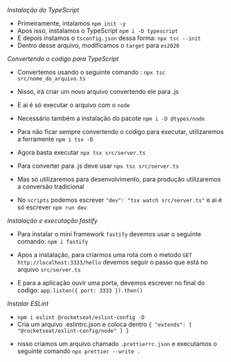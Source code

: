 _Instalação do TypeScript_

- Primeiramente, intalamos `npm init -y`
- Apos isso, instalamos o TypeScript `npm i -D typescript`
- E depois instamos o `tsconfig.json` dessa forma: `npx tsc --init`
- Dentro desse arquivo, modificamos o `target` para `es2020`

_Convertendo o codigo para TypeScript_

- Convertemos usando o seguinte comando : `npx tsc src/nome_do_arquivo.ts`
- Nisso, irá criar um novo arquivo convertendo ele para .js
- E ai é só executar o arquivo com o `node`
- Necessário também a instalação do pacote `npm i -D @types/node`

- Para não ficar sempre convertendo o codigo para executar, utilizaremos a ferramente `npm i tsx -D`

- Agora basta executar `npx tsx src/server.ts`
- Para converter para .js deve usar `npx tsc src/server.ts`
- Mas só utilizaremos para desenvolvimento, para produção utilizaremos a conversão tradicional

- No `scripts` podemos escrever `"dev": "tsx watch src/server.ts"` e ai é só escrever `npm run dev`

_Instalação e executação fastify_

- Para instalar o mini framework `fastify` devemos usar o seguinte comando: `npm i fastify`

- Apos a instalação, para criarmos uma rota com o metodo `GET` `http://localhost:3333/hello` devemos seguir o passo que está no arquivo `src/server.ts`

- E para a aplicação ouvir uma porta, devemos escrever no final do codigo:
  `app.listen({
  port: 3333
}).then()`

_Instalar ESLint_

- `npm i eslint @rocketseat/eslint-config -D `
- Cria um arquivo .eslintrc.json e coloca dentro `{
  "extends": [
    "@rocketseat/eslint-config/node"
  ]
}`

* nisso criamos um arquivo chamado `.prettierrc.json` e executamos o seguinte comando `npx prettier --write .`
